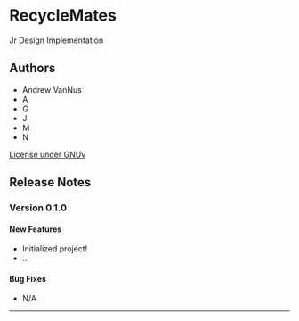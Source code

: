 # RecycleMates

Jr Design Implementation

## Authors

* Andrew VanNus
* A
* G
* J
* M
* N

[License under GNUv](LICENSE)

## Release Notes

### Version 0.1.0

#### New Features

* Initialized project!
* ...

#### Bug Fixes

* N/A

---
